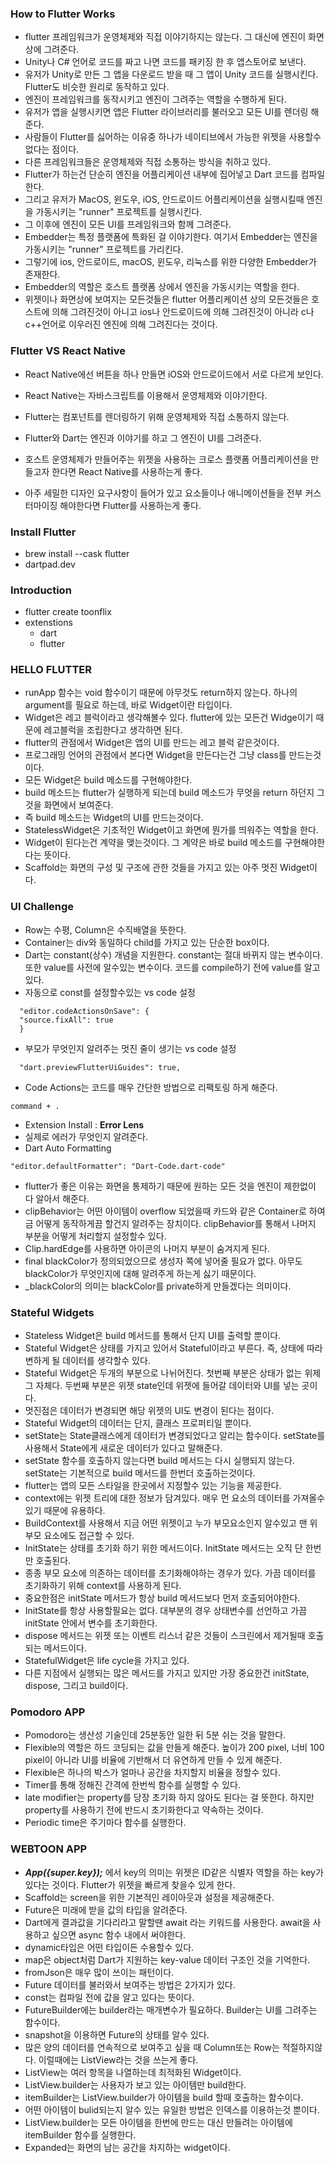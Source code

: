 ### How to Flutter Works

- flutter 프레임워크가 운영체제와 직접 이야기하지는 않는다. 그 대신에 엔진이 화면 상에 그려준다.
- Unity나 C# 언어로 코드를 짜고 나면 코드를 패키징 한 후 앱스토어로 보낸다.
- 유저가 Unity로 만든 그 앱을 다운로드 받을 때 그 앱이 Unity 코드를 실행시킨다. Flutter도 비슷한 원리로 동작하고 있다.
- 엔진이 프레임워크를 동작시키고 엔진이 그려주는 역할을 수행하게 된다.
- 유저가 앱을 실행시키면 앱은 Flutter 라이브러리를 불러오고 모든 UI를 렌더링 해준다.
- 사람들이 Flutter를 싫어하는 이유중 하나가 네이티브에서 가능한 위젯을 사용할수 없다는 점이다.
- 다른 프레임워크들은 운영체제와 직접 소통하는 방식을 취하고 있다.
- Flutter가 하는건 단순히 엔진을 어플리케이션 내부에 집어넣고 Dart 코드를 컴파일한다.
- 그리고 유저가 MacOS, 윈도우, iOS, 안드로이드 어플리케이션을 실행시킬때 엔진을 가동시키는 "runner" 프로젝트를 실행시킨다.
- 그 이후에 엔진이 모든 UI를 프레임워크와 함께 그려준다.
- Embedder는 특정 플랫폼에 특화된 걸 이야기한다. 여기서 Embedder는 엔진을 가동시키는 "runner" 프로젝트를 가리킨다.
- 그렇기에 ios, 안드로이드, macOS, 윈도우, 리눅스를 위한 다양한 Embedder가 존재한다.
- Embedder의 역할은 호스트 플랫폼 상에서 엔진을 가동시키는 역할을 한다.
- 위젯이나 화면상에 보여지는 모든것들은 flutter 어플리케이션 상의 모든것들은 호스트에 의해 그려진것이 아니고 ios나 안드로이드에 의해 그려진것이 아니라 c나 c++언어로 이우러진 엔진에 의해 그려진다는 것이다.

### Flutter VS React Native

- React Native에선 버튼을 하나 만들면 iOS와 안드로이드에서 서로 다르게 보인다.
- React Native는 자바스크립트를 이용해서 운영체제와 이야기한다.
- Flutter는 컴포넌트를 렌더링하기 위해 운영체제와 직접 소통하지 않는다.
- Flutter와 Dart는 엔진과 이야기를 하고 그 엔진이 UI를 그려준다.

- 호스트 운영체제가 만들어주는 위젯을 사용하는 크로스 플랫폼 어플리케이션을 만들고자 한다면 React Native를 사용하는게 좋다.
- 아주 세밀한 디자인 요구사항이 들어가 있고 요소들이나 애니메이션들을 전부 커스터마이징 해야한다면 Flutter를 사용하는게 좋다.

### Install Flutter

- brew install --cask flutter
- dartpad.dev

### Introduction

- flutter create toonflix
- extenstions
  - dart
  - flutter

### HELLO FLUTTER

- runApp 함수는 void 함수이기 때문에 아무것도 return하지 않는다. 하나의 argument를 필요로 하는데, 바로 Widget이란 타입이다.
- Widget은 레고 블럭이라고 생각해볼수 있다. flutter에 있는 모든건 Widge이기 때문에 레고블럭을 조립한다고 생각하면 된다.
- flutter의 관점에서 Widget은 앱의 UI를 만드는 레고 블럭 같은것이다.
- 프로그래밍 언어의 관점에서 본다면 Widget을 만든다는건 그냥 class를 만드는것이다.
- 모든 Widget은 build 메소드를 구현해야한다.
- build 메소드는 flutter가 실행하게 되는데 build 메소드가 무엇을 return 하던지 그것을 화면에서 보여준다.
- 즉 build 메소드는 Widget의 UI를 만드는것이다.
- StatelessWidget은 기초적인 Widget이고 화면에 뭔가를 띄워주는 역할을 한다.
- Widget이 된다는건 계약을 맺는것이다. 그 계약은 바로 build 메소드를 구현해야한다는 뜻이다.
- Scaffold는 화면의 구성 및 구조에 관한 것들을 가지고 있는 아주 멋진 Widget이다.

### UI Challenge

- Row는 수평, Column은 수직배열을 뜻한다.
- Container는 div와 동일하다 child를 가지고 있는 단순한 box이다.
- Dart는 constant(상수) 개념을 지원한다. constant는 절대 바뀌지 않는 변수이다. 또한 value를 사전에 알수있는 변수이다. 코드를 compile하기 전에 value를 알고 있다.
- 자동으로 const를 설정할수있는 vs code 설정

```
  "editor.codeActionsOnSave": {
  "source.fixAll": true
  }
```

- 부모가 무엇인지 알려주는 멋진 줄이 생기는 vs code 설정

```
  "dart.previewFlutterUiGuides": true,
```

- Code Actions는 코드를 매우 간단한 방법으로 리팩토링 하게 해준다.

```
command + .
```

- Extension Install : **Error Lens**
- 실제로 에러가 무엇인지 알려준다.
- Dart Auto Formatting

```
"editor.defaultFormatter": "Dart-Code.dart-code"
```

- flutter가 좋은 이유는 화면을 통제하기 때문에 원하는 모든 것을 엔진이 제한없이 다 알아서 해준다.
- clipBehavior는 어떤 아이템이 overflow 되었을때 카드와 같은 Container로 하여금 어떻게 동작하게끔 할건지 알려주는 장치이다. clipBehavior를 통해서 나머지 부분을 어떻게 처리할지 설정할수 있다.
- Clip.hardEdge를 사용하면 아이콘의 나머지 부분이 숨겨지게 된다.
- final blackColor가 정의되었으므로 생성자 쪽에 넣어줄 필요가 없다. 아무도 blackColor가 무엇인지에 대해 알려주게 하는게 싫기 때문이다.
- \_blackColor의 의미는 blackColor를 private하게 만들겠다는 의미이다.

### Stateful Widgets

- Stateless Widget은 build 메서드를 통해서 단지 UI를 출력할 뿐이다.
- Stateful Widget은 상태를 가지고 있어서 Stateful이라고 부른다. 즉, 상태에 따라 변하게 될 데이터를 생각할수 있다.
- Stateful Widget은 두개의 부분으로 나뉘어진다. 첫번째 부분은 상태가 없는 위제 그 자체다. 두번째 부분은 위젯 state인데 위젯에 들어갈 데이터와 UI를 넣는 곳이다.
- 멋진점은 데이터가 변경되면 해당 위젯의 UI도 변경이 된다는 점이다.
- Stateful Widget의 데이터는 단지, 클래스 프로퍼티일 뿐이다.
- setState는 State클래스에게 데이터가 변경되었다고 알리는 함수이다. setState를 사용해서 State에게 새로운 데이터가 있다고 말해준다.
- setState 함수를 호출하지 않는다면 build 메서드는 다시 실행되지 않는다. setState는 기본적으로 build 메서드를 한번더 호출하는것이다.
- flutter는 앱의 모든 스타일을 한곳에서 지정할수 있는 기능을 제공한다.
- context에는 위젯 트리에 대한 정보가 담겨있다. 매우 먼 요소의 데이터를 가져올수 있기 때문에 유용하다.
- BuildContext를 사용해서 지금 어떤 위젯이고 누가 부모요소인지 알수있고 맨 위 부모 요소에도 접근할 수 있다.
- InitState는 상태를 초기화 하기 위한 메서드이다. InitState 메서드는 오직 단 한번만 호출된다.
- 종종 부모 요소에 의존하는 데이터를 초기화해야하는 경우가 있다. 가끔 데이터를 초기화하기 위해 context를 사용하게 된다.
- 중요한점은 initState 메서드가 항상 build 메서드보다 먼저 호출되어야한다.
- InitState를 항상 사용할필요는 없다. 대부분의 경우 상태변수를 선언하고 가끔 initState 안에서 변수를 초기화한다.
- dispose 메서드는 위젯 또는 이벤트 리스너 같은 것들이 스크린에서 제거될때 호출되는 메서드이다.
- StatefulWidget은 life cycle을 가지고 있다.
- 다른 지점에서 실행되는 많은 메서드를 가지고 있지만 가장 중요한건 initState, dispose, 그리고 build이다.

### Pomodoro APP

- Pomodoro는 생산성 기술인데 25분동안 일한 뒤 5분 쉬는 것을 말한다.
- Flexible의 역할은 하드 코딩되는 값을 만들게 해준다. 높이가 200 pixel, 너비 100 pixel이 아니라 UI를 비율에 기반해서 더 유연하게 만들 수 있게 해준다.
- Flexible은 하나의 박스가 얼마나 공간을 차지할지 비율을 정할수 있다.
- Timer를 통해 정해진 간격에 한번씩 함수를 실행할 수 있다.
- late modifier는 property를 당장 초기화 하지 않아도 된다는 걸 뜻한다. 하지만 property를 사용하기 전에 반드시 초기화한다고 약속하는 것이다.
- Periodic time은 주기마다 함수를 실행한다.

### WEBTOON APP

- **_App({super.key});_** 에서 key의 의미는 위젯은 ID같은 식별자 역할을 하는 key가 있다는 것이다. Flutter가 위젯을 빠르게 찾을수 있게 한다.
- Scaffold는 screen을 위한 기본적인 레이아웃과 설정을 제공해준다.
- Future은 미래에 받을 값의 타입을 알려준다.
- Dart에게 결과값을 기다리라고 말할땐 await 라는 키워드를 사용한다. await을 사용하고 싶으면 async 함수 내에서 써야한다.
- dynamic타입은 어떤 타입이든 수용할수 있다.
- map은 object처럼 Dart가 지원하는 key-value 데이터 구조인 것을 기억한다.
- fromJson은 매우 많이 쓰이는 패턴이다.
- Future 데이터를 불러와서 보여주는 방법은 2가지가 있다.
- const는 컴파일 전에 값을 알고 있다는 뜻이다.
- FutureBuilder에는 builder라는 매개변수가 필요하다. Builder는 UI를 그려주는 함수이다.
- snapshot을 이용하면 Future의 상태를 알수 있다.
- 많은 양의 데이터를 연속적으로 보여주고 싶을 때 Column또는 Row는 적절하지않다. 이럴때에는 ListView라는 것을 쓰는게 좋다.
- ListView는 여러 항목을 나열하는데 최적화된 Widget이다.
- ListView.builder는 사용자가 보고 있는 아이템만 build한다.
- itemBuilder는 ListView.builder가 아이템을 build 할때 호출하는 함수이다.
- 어떤 아이템이 bulid되는지 알수 있는 유일한 방법은 인덱스를 이용하는것 뿐이다.
- ListView.builder는 모든 아이템을 한번에 만드는 대신 만들려는 아이템에 itemBuilder 함수를 실행한다.
- Expanded는 화면의 남는 공간을 차지하는 widget이다.
